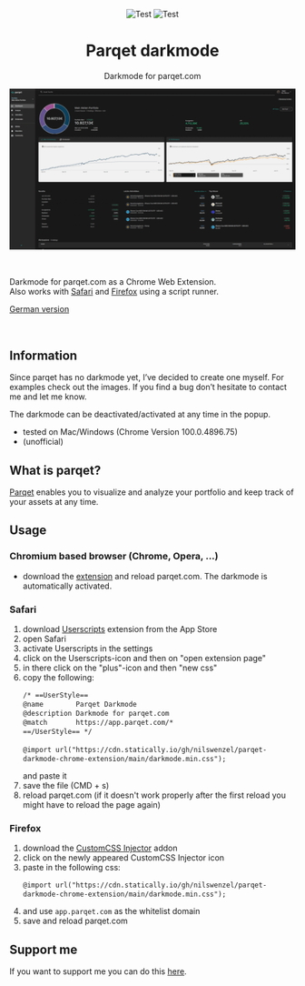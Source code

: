 <div align="center">

![Test](https://img.shields.io/badge/VERSION-1.2.3-success?style=for-the-badge)
![Test](https://img.shields.io/badge/CHROME-grey?style=for-the-badge&logo=google-chrome)

# Parqet darkmode

Darkmode for parqet.com

</div>

![](./docs/gifs/all_images_as_gif.gif)

<br/>

Darkmode for parqet.com as a Chrome Web Extension. <br/>
Also works with [Safari](#safari) and [Firefox](#firefox) using a script runner.

[German version](./docs/readme_ger.md)

<br/>

## Information
Since parqet has no darkmode yet, I’ve decided to create one myself. For examples check out the images. If you find a bug don’t hesitate to contact me and let me know.

The darkmode can be deactivated/activated at any time in the popup.

- tested on Mac/Windows (Chrome Version 100.0.4896.75)
- (unofficial)

## What is parqet?
[Parqet](https://www.parqet.com) enables you to visualize and analyze your portfolio and keep track of your assets at any time.

## Usage

### Chromium based browser (Chrome, Opera, ...)
- download the [extension](https://chrome.google.com/webstore/detail/parqet-darkmode/jfhpcliegfecjhjehclnhnngbjndodoj?hl) and reload parqet.com. The darkmode is automatically activated.

### Safari
1. download [Userscripts](https://apps.apple.com/us/app/userscripts/id1463298887) extension from the App Store
2. open Safari
3. activate Userscripts in the settings
4. click on the Userscripts-icon and then on "open extension page"
5. in there click on the "plus"-icon and then "new css"
6. copy the following:
    ```
    /* ==UserStyle==
    @name        Parqet Darkmode
    @description Darkmode for parqet.com
    @match       https://app.parqet.com/*
    ==/UserStyle== */

    @import url("https://cdn.statically.io/gh/nilswenzel/parqet-darkmode-chrome-extension/main/darkmode.min.css");
    ```
    and paste it
7. save the file (CMD + s)
8. reload parqet.com (if it doesn't work properly after the first reload you might have to reload the page again)

### Firefox
1. download the [CustomCSS Injector](https://addons.mozilla.org/de/firefox/addon/customcss-injector/) addon
2. click on the newly appeared CustomCSS Injector icon
3. paste in the following css:
    ```
    @import url("https://cdn.statically.io/gh/nilswenzel/parqet-darkmode-chrome-extension/main/darkmode.min.css");
    ```
4. and use `app.parqet.com` as the whitelist domain
5. save and reload parqet.com


## Support me
If you want to support me you can do this [here](https://www.paypal.com/paypalme/nilswenzel01).